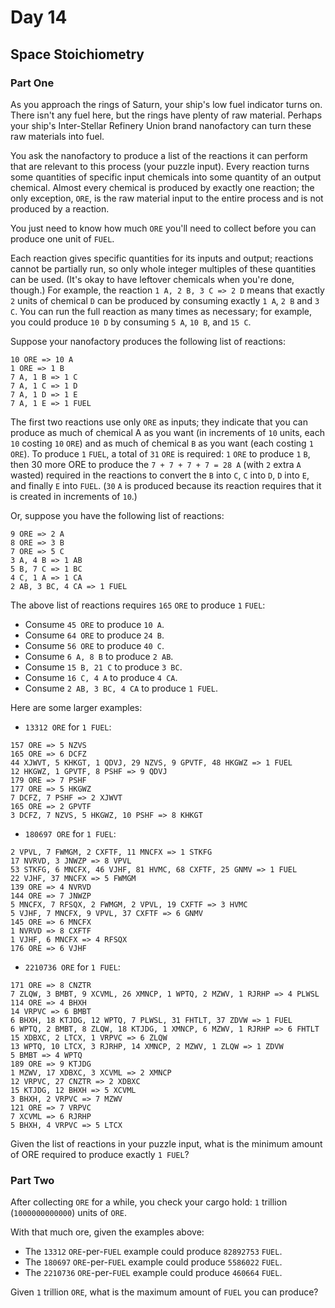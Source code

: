 # Day 14

## Space Stoichiometry

### Part One

As you approach the rings of Saturn, your ship's low fuel indicator turns on. There isn't any fuel here, but the rings have plenty of raw material. Perhaps your ship's Inter-Stellar Refinery Union brand nanofactory can turn these raw materials into fuel.

You ask the nanofactory to produce a list of the reactions it can perform that are relevant to this process (your puzzle input). Every reaction turns some quantities of specific input chemicals into some quantity of an output chemical. Almost every chemical is produced by exactly one reaction; the only exception, `ORE`, is the raw material input to the entire process and is not produced by a reaction.

You just need to know how much `ORE` you'll need to collect before you can produce one unit of `FUEL`.

Each reaction gives specific quantities for its inputs and output; reactions cannot be partially run, so only whole integer multiples of these quantities can be used. (It's okay to have leftover chemicals when you're done, though.) For example, the reaction `1 A, 2 B, 3 C => 2 D` means that exactly `2` units of chemical `D` can be produced by consuming exactly `1 A`, `2 B` and `3 C`. You can run the full reaction as many times as necessary; for example, you could produce `10 D` by consuming `5 A`, `10 B`, and `15 C`.

Suppose your nanofactory produces the following list of reactions:

```raw
10 ORE => 10 A
1 ORE => 1 B
7 A, 1 B => 1 C
7 A, 1 C => 1 D
7 A, 1 D => 1 E
7 A, 1 E => 1 FUEL
```

The first two reactions use only `ORE` as inputs; they indicate that you can produce as much of chemical A as you want (in increments of `10` units, each `10` costing `10` `ORE`) and as much of chemical `B` as you want (each costing `1` `ORE`). To produce `1` `FUEL`, a total of `31` `ORE` is required: `1` `ORE` to produce `1` `B`, then 30 more ORE to produce the `7 + 7 + 7 + 7 = 28 A` (with `2` extra `A` wasted) required in the reactions to convert the `B` into `C`, `C` into `D`, `D` into `E`, and finally `E` into `FUEL`. (`30` `A` is produced because its reaction requires that it is created in increments of `10`.)

Or, suppose you have the following list of reactions:

```raw
9 ORE => 2 A
8 ORE => 3 B
7 ORE => 5 C
3 A, 4 B => 1 AB
5 B, 7 C => 1 BC
4 C, 1 A => 1 CA
2 AB, 3 BC, 4 CA => 1 FUEL
```

The above list of reactions requires `165` `ORE` to produce `1` `FUEL`:

- Consume `45 ORE` to produce `10 A`.
- Consume `64 ORE` to produce `24 B`.
- Consume `56 ORE` to produce `40 C`.
- Consume `6 A, 8 B` to produce `2 AB`.
- Consume `15 B, 21 C` to produce `3 BC`.
- Consume `16 C, 4 A` to produce `4 CA`.
- Consume `2 AB, 3 BC, 4 CA` to produce `1 FUEL`.

Here are some larger examples:

- `13312 ORE` for `1 FUEL`:

```raw
157 ORE => 5 NZVS
165 ORE => 6 DCFZ
44 XJWVT, 5 KHKGT, 1 QDVJ, 29 NZVS, 9 GPVTF, 48 HKGWZ => 1 FUEL
12 HKGWZ, 1 GPVTF, 8 PSHF => 9 QDVJ
179 ORE => 7 PSHF
177 ORE => 5 HKGWZ
7 DCFZ, 7 PSHF => 2 XJWVT
165 ORE => 2 GPVTF
3 DCFZ, 7 NZVS, 5 HKGWZ, 10 PSHF => 8 KHKGT
```

- `180697 ORE` for `1 FUEL`:

```raw
2 VPVL, 7 FWMGM, 2 CXFTF, 11 MNCFX => 1 STKFG
17 NVRVD, 3 JNWZP => 8 VPVL
53 STKFG, 6 MNCFX, 46 VJHF, 81 HVMC, 68 CXFTF, 25 GNMV => 1 FUEL
22 VJHF, 37 MNCFX => 5 FWMGM
139 ORE => 4 NVRVD
144 ORE => 7 JNWZP
5 MNCFX, 7 RFSQX, 2 FWMGM, 2 VPVL, 19 CXFTF => 3 HVMC
5 VJHF, 7 MNCFX, 9 VPVL, 37 CXFTF => 6 GNMV
145 ORE => 6 MNCFX
1 NVRVD => 8 CXFTF
1 VJHF, 6 MNCFX => 4 RFSQX
176 ORE => 6 VJHF
```

- `2210736 ORE` for `1 FUEL`:

```raw
171 ORE => 8 CNZTR
7 ZLQW, 3 BMBT, 9 XCVML, 26 XMNCP, 1 WPTQ, 2 MZWV, 1 RJRHP => 4 PLWSL
114 ORE => 4 BHXH
14 VRPVC => 6 BMBT
6 BHXH, 18 KTJDG, 12 WPTQ, 7 PLWSL, 31 FHTLT, 37 ZDVW => 1 FUEL
6 WPTQ, 2 BMBT, 8 ZLQW, 18 KTJDG, 1 XMNCP, 6 MZWV, 1 RJRHP => 6 FHTLT
15 XDBXC, 2 LTCX, 1 VRPVC => 6 ZLQW
13 WPTQ, 10 LTCX, 3 RJRHP, 14 XMNCP, 2 MZWV, 1 ZLQW => 1 ZDVW
5 BMBT => 4 WPTQ
189 ORE => 9 KTJDG
1 MZWV, 17 XDBXC, 3 XCVML => 2 XMNCP
12 VRPVC, 27 CNZTR => 2 XDBXC
15 KTJDG, 12 BHXH => 5 XCVML
3 BHXH, 2 VRPVC => 7 MZWV
121 ORE => 7 VRPVC
7 XCVML => 6 RJRHP
5 BHXH, 4 VRPVC => 5 LTCX
```

Given the list of reactions in your puzzle input, what is the minimum amount of ORE required to produce exactly `1 FUEL`?


### Part Two

After collecting `ORE` for a while, you check your cargo hold: `1` trillion (`1000000000000`) units of `ORE`.

With that much ore, given the examples above:

- The `13312` `ORE`-per-`FUEL` example could produce `82892753` `FUEL`.
- The `180697` `ORE`-per-`FUEL` example could produce `5586022` `FUEL`.
- The `2210736` `ORE`-per-`FUEL` example could produce `460664` `FUEL`.

Given `1` trillion `ORE`, what is the maximum amount of `FUEL` you can produce?
